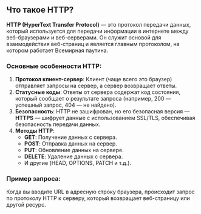 ## Что такое HTTP?

**HTTP (HyperText Transfer Protocol)** — это протокол передачи данных, который используется для передачи информации в интернете между веб-браузерами и веб-серверами. Он служит основой для взаимодействия веб-страниц и является главным протоколом, на котором работает Всемирная паутина.

### Основные особенности HTTP:
1. **Протокол клиент-сервер**: Клиент (чаще всего это браузер) отправляет запросы на сервер, а сервер возвращает ответы.
2. **Статусные коды**: Ответы от сервера содержат код состояния, который сообщает о результате запроса (например, 200 — успешный запрос, 404 — не найдено).
3. **Безопасность**: HTTP не зашифрован, но его безопасная версия — **HTTPS** — шифрует данные с использованием SSL/TLS, обеспечивая безопасность передачи данных.
4. **Методы HTTP**:
   - **GET**: Получение данных с сервера.
   - **POST**: Отправка данных на сервер.
   - **PUT**: Обновление данных на сервере.
   - **DELETE**: Удаление данных с сервера.
   - И другие (HEAD, OPTIONS, PATCH и т.д.).

### Пример запроса:
Когда вы вводите URL в адресную строку браузера, происходит запрос по протоколу HTTP к серверу, который возвращает веб-страницу или другой ресурс.